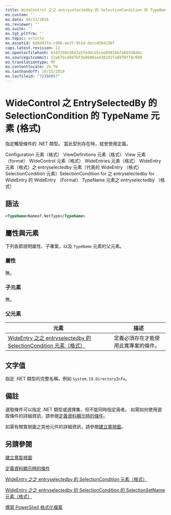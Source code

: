 ```yaml
---
title: WideControl 之之 entryselectedby 的 SelectionCondition 的 TypeName 元素（格式） |Microsoft Docs
ms.custom: ''
ms.date: 09/13/2016
ms.reviewer: ''
ms.suite: ''
ms.tgt_pltfrm: ''
ms.topic: article
ms.assetid: 6d6d43fa-c900-4e2f-952d-deccd584236f
caps.latest.revision: 11
ms.openlocfilehash: 6142350e3843a5feddcb5cee8901bbfa607d8d4c
ms.sourcegitcommit: 52a67bcd9d7bf3e8600ea4302d1fa8970ff9c998
ms.translationtype: MT
ms.contentlocale: zh-TW
ms.lasthandoff: 10/15/2019
ms.locfileid: "72368057"
---
```

# <a name="typename-element-for-selectioncondition-for-entryselectedby-for-widecontrol-format"></a>WideControl 之 EntrySelectedBy 的 SelectionCondition 的 TypeName 元素 (格式)

指定觸發條件的 .NET 類型。 當此型別存在時，就會使用定義。

Configuration 元素（格式） ViewDefinitions 元素（格式） View 元素（format） WideControl 元素（格式） WideEntries 元素（格式） WideEntry 元素（格式）之 entryselectedby 元素（代表的 WideEntry （格式） SelectionCondition 元素）SelectionCondition for 之 entryselectedby for WideEntry 的 WideEntry （Format） TypeName 元素之 entryselectedby （格式）

## <a name="syntax"></a>語法

```xml
<TypeName>Nameof.NetType</TypeName>
```

## <a name="attributes-and-elements"></a>屬性與元素

下列各節說明屬性、子專案，以及 `TypeName` 元素的父元素。

### <a name="attributes"></a>屬性

無。

### <a name="child-elements"></a>子元素

無。

### <a name="parent-elements"></a>父元素

|元素|描述|
|-------------|-----------------|
|[WideEntry 之之 entryselectedby 的 SelectionCondition 元素（格式）](./selectioncondition-element-for-entryselectedby-for-widecontrol-format.md)|定義必須存在才能使用此寬專案的條件。|

## <a name="text-value"></a>文字值

指定 .NET 類型的完整名稱，例如 `System.IO.DirectoryInfo`。

## <a name="remarks"></a>備註

選取條件可以指定 .NET 類型或選擇集，但不能同時指定兩者。 如需如何使用選取條件的詳細資訊，請參閱[定義資料顯示時的條件](./defining-conditions-for-displaying-data.md)。

如需有關寬視圖之其他元件的詳細資訊，請參閱[建立寬視圖](./creating-a-wide-view.md)。

## <a name="see-also"></a>另請參閱

[建立寬型視圖](./creating-a-wide-view.md)

[定義資料顯示時的條件](./defining-conditions-for-displaying-data.md)

[WideEntry 之之 entryselectedby 的 SelectionCondition 元素（格式）](./selectioncondition-element-for-entryselectedby-for-widecontrol-format.md)

[WideEntry 之之 entryselectedby 的 SelectionCondition 的 SelectionSetName 元素（格式）](./selectionsetname-element-for-selectioncondition-for-entryselectedby-for-wideentry-format.md)

[撰寫 PowerShell 格式化檔案](./writing-a-powershell-formatting-file.md)
